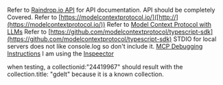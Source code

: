 Refer to [Raindrop.io API](https://developer.raindrop.io) for API documentation.
API should be completely Covered.
Refer to [https://modelcontextprotocol.io/]([http://](https://modelcontextprotocol.io/))
Refer to [Model Context Protocol with LLMs]([http://](https://modelcontextprotocol.io/llms-full.txt))
Refer to [https://github.com/modelcontextprotocol/typescript-sdk](https://github.com/modelcontextprotocol/typescript-sdk)
STDIO for local servers does not like console.log so don't include it.
[MCP Debugging Instructions](https://modelcontextprotocol.io/docs/tools/debugging)
I am using the [Inspeector](https://modelcontextprotocol.io/docs/tools/inspector)

when testing, a collectionid:"24419967" should result with the collection.title: "gdelt" because it is a known collection.